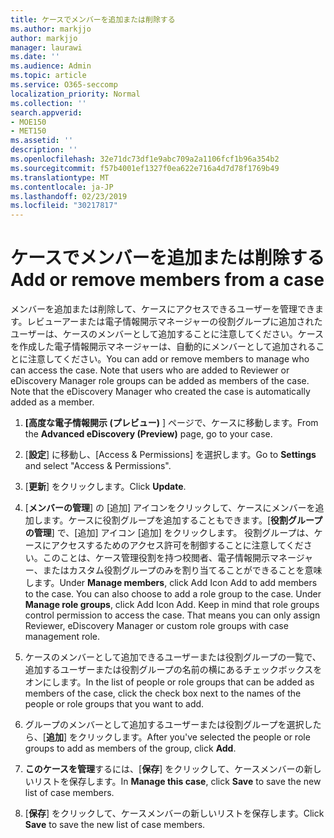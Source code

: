 ```yaml
---
title: ケースでメンバーを追加または削除する
ms.author: markjjo
author: markjjo
manager: laurawi
ms.date: ''
ms.audience: Admin
ms.topic: article
ms.service: O365-seccomp
localization_priority: Normal
ms.collection: ''
search.appverid:
- MOE150
- MET150
ms.assetid: ''
description: ''
ms.openlocfilehash: 32e71dc73df1e9abc709a2a1106fcf1b96a354b2
ms.sourcegitcommit: f57b4001ef1327f0ea622e716a4d7d78f1769b49
ms.translationtype: MT
ms.contentlocale: ja-JP
ms.lasthandoff: 02/23/2019
ms.locfileid: "30217817"
---
```

# <a name="add-or-remove-members-from-a-case"></a><span data-ttu-id="b6ecc-102">ケースでメンバーを追加または削除する</span><span class="sxs-lookup"><span data-stu-id="b6ecc-102">Add or remove members from a case</span></span>

<span data-ttu-id="b6ecc-p101">メンバーを追加または削除して、ケースにアクセスできるユーザーを管理できます。レビューアーまたは電子情報開示マネージャーの役割グループに追加されたユーザーは、ケースのメンバーとして追加することに注意してください。ケースを作成した電子情報開示マネージャーは、自動的にメンバーとして追加されることに注意してください。</span><span class="sxs-lookup"><span data-stu-id="b6ecc-p101">You can add or remove members to manage who can access the case. Note that users who are added to Reviewer or eDiscovery Manager role groups can be added as members of the case. Note that the eDiscovery Manager who created the case is automatically added as a member.</span></span>

1. <span data-ttu-id="b6ecc-106">**[高度な電子情報開示 (プレビュー)** ] ページで、ケースに移動します。</span><span class="sxs-lookup"><span data-stu-id="b6ecc-106">From the **Advanced eDiscovery (Preview)** page, go to your case.</span></span>

2. <span data-ttu-id="b6ecc-107">[**設定**] に移動し、[Access & Permissions] を選択します。</span><span class="sxs-lookup"><span data-stu-id="b6ecc-107">Go to **Settings** and select "Access & Permissions".</span></span>
 
3. <span data-ttu-id="b6ecc-108">[**更新**] をクリックします。</span><span class="sxs-lookup"><span data-stu-id="b6ecc-108">Click **Update**.</span></span>
 
4. <span data-ttu-id="b6ecc-p102">[**メンバーの管理**] の [追加] アイコンをクリックして、ケースにメンバーを追加します。ケースに役割グループを追加することもできます。[**役割グループの管理**] で、[追加] アイコン [追加] をクリックします。 役割グループは、ケースにアクセスするためのアクセス許可を制御することに注意してください。このことは、ケース管理役割を持つ校閲者、電子情報開示マネージャー、またはカスタム役割グループのみを割り当てることができることを意味します。</span><span class="sxs-lookup"><span data-stu-id="b6ecc-p102">Under **Manage members**, click Add Icon Add to add members to the case. You can also choose to add a role group to the case. Under **Manage role groups**, click Add Icon Add.  Keep in mind that role groups control permission to access the case. That means you can only assign Reviewer, eDiscovery Manager or custom role groups with case management role.</span></span>
 
5. <span data-ttu-id="b6ecc-114">ケースのメンバーとして追加できるユーザーまたは役割グループの一覧で、追加するユーザーまたは役割グループの名前の横にあるチェックボックスをオンにします。</span><span class="sxs-lookup"><span data-stu-id="b6ecc-114">In the list of people or role groups that can be added as members of the case, click the check box next to the names of the people or role groups that you want to add.</span></span>

6. <span data-ttu-id="b6ecc-115">グループのメンバーとして追加するユーザーまたは役割グループを選択したら、[**追加**] をクリックします。</span><span class="sxs-lookup"><span data-stu-id="b6ecc-115">After you've selected the people or role groups to add as members of the group, click **Add**.</span></span>

7. <span data-ttu-id="b6ecc-116">**このケースを管理**するには、[**保存**] をクリックして、ケースメンバーの新しいリストを保存します。</span><span class="sxs-lookup"><span data-stu-id="b6ecc-116">In **Manage this case**, click **Save** to save the new list of case members.</span></span>

8. <span data-ttu-id="b6ecc-117">[**保存**] をクリックして、ケースメンバーの新しいリストを保存します。</span><span class="sxs-lookup"><span data-stu-id="b6ecc-117">Click **Save** to save the new list of case members.</span></span>
